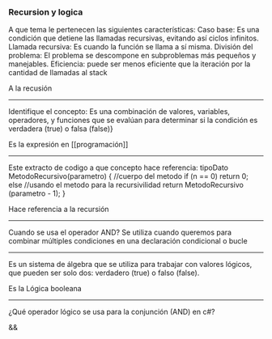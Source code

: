 ### Recursion y logica

A que tema le pertenecen las siguientes características:
Caso base: Es una condición que detiene las llamadas recursivas, evitando así 
ciclos infinitos.
Llamada recursiva: Es cuando la función se llama a sí misma.
División del problema: El problema se descompone en subproblemas más 
pequeños y manejables.
Eficiencia:  puede ser menos eficiente que la iteración por la cantidad de llamadas al stack

A la recusión

---

Identifique el concepto:
Es una combinación de valores, variables, operadores, y funciones que se evalúan para determinar si la condición es verdadera (true) o falsa (false)}

Es la expresión en [[programación]]

---

Este extracto de codigo a que concepto hace referencia:
tipoDato MetodoRecursivo(parametro)
{
//cuerpo del metodo
 if (n == 0)
 return 0;
 else
//usando el metodo para la recursivilidad
 return MetodoRecursivo (parametro - 1);
}

Hace referencia a la recursión

---

Cuando se usa el operador AND? 
Se utiliza cuando queremos para combinar múltiples condiciones en una declaración condicional o bucle

---
Es un sistema de álgebra que se utiliza para trabajar con valores lógicos, que pueden ser solo dos: verdadero (true) o falso (false).

Es la Lógica booleana

---
¿Qué operador lógico se usa para la conjunción (AND) en c#?	

&&


